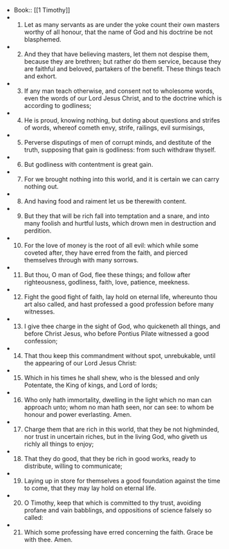 - Book:: [[1 Timothy]]
- 1. Let as many servants as are under the yoke count their own masters worthy of all honour, that the name of God and his doctrine be not blasphemed.
- 2. And they that have believing masters, let them not despise them, because they are brethren; but rather do them service, because they are faithful and beloved, partakers of the benefit. These things teach and exhort.
- 3. If any man teach otherwise, and consent not to wholesome words, even the words of our Lord Jesus Christ, and to the doctrine which is according to godliness;
- 4. He is proud, knowing nothing, but doting about questions and strifes of words, whereof cometh envy, strife, railings, evil surmisings,
- 5. Perverse disputings of men of corrupt minds, and destitute of the truth, supposing that gain is godliness: from such withdraw thyself.
- 6. But godliness with contentment is great gain.
- 7. For we brought nothing into this world, and it is certain we can carry nothing out.
- 8. And having food and raiment let us be therewith content.
- 9. But they that will be rich fall into temptation and a snare, and into many foolish and hurtful lusts, which drown men in destruction and perdition.
- 10. For the love of money is the root of all evil: which while some coveted after, they have erred from the faith, and pierced themselves through with many sorrows.
- 11. But thou, O man of God, flee these things; and follow after righteousness, godliness, faith, love, patience, meekness.
- 12. Fight the good fight of faith, lay hold on eternal life, whereunto thou art also called, and hast professed a good profession before many witnesses.
- 13. I give thee charge in the sight of God, who quickeneth all things, and before Christ Jesus, who before Pontius Pilate witnessed a good confession;
- 14. That thou keep this commandment without spot, unrebukable, until the appearing of our Lord Jesus Christ:
- 15. Which in his times he shall shew, who is the blessed and only Potentate, the King of kings, and Lord of lords;
- 16. Who only hath immortality, dwelling in the light which no man can approach unto; whom no man hath seen, nor can see: to whom be honour and power everlasting. Amen.
- 17. Charge them that are rich in this world, that they be not highminded, nor trust in uncertain riches, but in the living God, who giveth us richly all things to enjoy;
- 18. That they do good, that they be rich in good works, ready to distribute, willing to communicate;
- 19. Laying up in store for themselves a good foundation against the time to come, that they may lay hold on eternal life.
- 20. O Timothy, keep that which is committed to thy trust, avoiding profane and vain babblings, and oppositions of science falsely so called:
- 21. Which some professing have erred concerning the faith. Grace be with thee. Amen.
